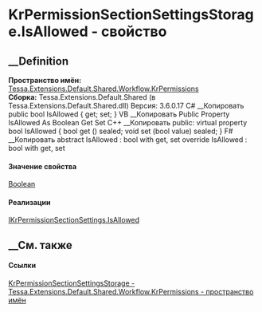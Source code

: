 # KrPermissionSectionSettingsStorage.IsAllowed - свойство
##  __Definition
 **Пространство имён:**
[Tessa.Extensions.Default.Shared.Workflow.KrPermissions](N_Tessa_Extensions_Default_Shared_Workflow_KrPermissions.htm)  
 **Сборка:** Tessa.Extensions.Default.Shared (в
Tessa.Extensions.Default.Shared.dll) Версия: 3.6.0.17
C# __Копировать
     public bool IsAllowed { get; set; }
VB __Копировать
     Public Property IsAllowed As Boolean
    	Get
    	Set
C++ __Копировать
     public:
    virtual property bool IsAllowed {
    	bool get () sealed;
    	void set (bool value) sealed;
    }
F# __Копировать
     abstract IsAllowed : bool with get, set
    override IsAllowed : bool with get, set
#### Значение свойства
[Boolean](https://learn.microsoft.com/dotnet/api/system.boolean)
#### Реализации
[IKrPermissionSectionSettings.IsAllowed](P_Tessa_Extensions_Default_Shared_Workflow_KrPermissions_IKrPermissionSectionSettings_IsAllowed.htm)  
##  __См. также
#### Ссылки
[KrPermissionSectionSettingsStorage -
](T_Tessa_Extensions_Default_Shared_Workflow_KrPermissions_KrPermissionSectionSettingsStorage.htm)
[Tessa.Extensions.Default.Shared.Workflow.KrPermissions - пространство
имён](N_Tessa_Extensions_Default_Shared_Workflow_KrPermissions.htm)
